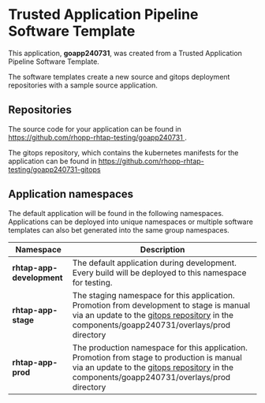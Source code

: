 # Trusted Application Pipeline Software Template

This application, **goapp240731**, was created from a Trusted Application Pipeline Software Template.

The software templates create a new source and gitops deployment repositories with a sample source application. 

## Repositories

The source code for your application can be found in [https://github.com/rhopp-rhtap-testing/goapp240731 ](https://github.com/rhopp-rhtap-testing/goapp240731 ).
 
The gitops repository, which contains the kubernetes manifests for the application can be found in 
[https://github.com/rhopp-rhtap-testing/goapp240731-gitops ](https://github.com/rhopp-rhtap-testing/goapp240731-gitops ) 

## Application namespaces 

The default application will be found in the following namespaces. Applications can be deployed into unique namespaces or multiple software templates can also bet generated into the same group namespaces.  

|  Namespace   |  Description   |  
| -------- | -------- |   
| **rhtap-app-development** | The default application during development. Every build will be deployed to this namespace for testing. | 
| **rhtap-app-stage** | The staging namespace for this application. Promotion from development to stage is manual via an update to the [gitops repository](https://github.com/rhopp-rhtap-testing/goapp240731-gitops ) in the components/goapp240731/overlays/prod directory |  
| **rhtap-app-prod** | The production namespace for this application. Promotion from stage to production is manual via an update to the [gitops repository](https://github.com/rhopp-rhtap-testing/goapp240731-gitops ) in the components/goapp240731/overlays/prod directory | 